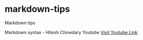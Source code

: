 # markdown-tips
Markdown tips

Markdown syntax - Hitesh Chowdary Youtube
[Visit Youtube Link](https://www.youtube.com/watch?v=bpdvNwvEeSE)
